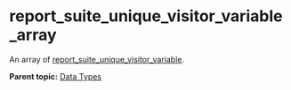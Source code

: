 # report\_suite\_unique\_visitor\_variable\_array

An array of [report\_suite\_unique\_visitor\_variable](r_report_suite_unique_visitor_variable.md#).

**Parent topic:** [Data Types](../data_types/c_datatypes.md)

